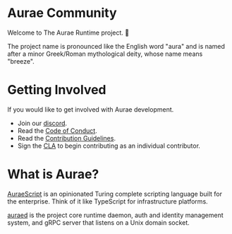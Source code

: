 # Aurae Community

Welcome to The Aurae Runtime project. 🎉

The project name is pronounced like the English word "aura" and is named after a minor Greek/Roman mythological deity, whose name means "breeze".
    
# Getting Involved

If you would like to get involved with Aurae development. 

 - Join our [discord](https://discord.gg/aTe2Rjg5rq).
 - Read the [Code of Conduct](/community/code-of-conduct).
 - Read the [Contribution Guidelines](/community/contributing).
 - Sign the [CLA](https://cla.aurae.io/) to begin contributing as an individual contributor. 

# What is Aurae? 

[AuraeScript](https://aurae.io/auraescript/) is an opinionated Turing complete scripting language built for the enterprise. Think of it like TypeScript for infrastructure platforms.

[auraed](https://aurae.io/auraed/) is the project core runtime daemon, auth and identity management system, and gRPC server that listens on a Unix domain socket.
